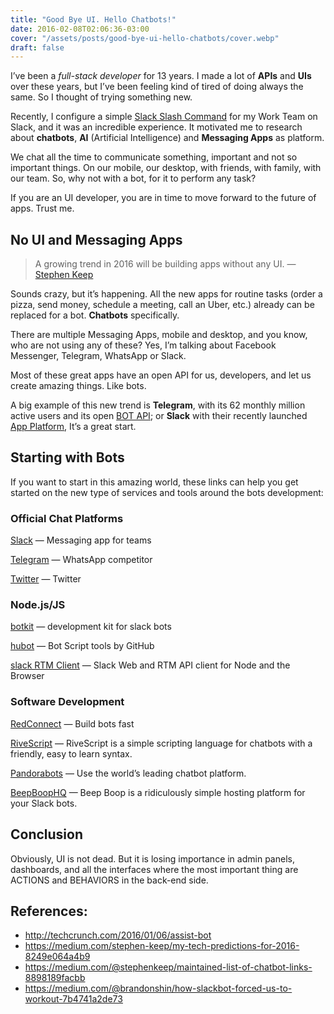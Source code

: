 ```yaml
---
title: "Good Bye UI. Hello Chatbots!"
date: 2016-02-08T02:06:36-03:00
cover: "/assets/posts/good-bye-ui-hello-chatbots/cover.webp"
draft: false
---
```


I’ve been a _full-stack developer_ for 13 years. I made a lot of **APIs** and **UIs** over these years, but I’ve been feeling kind of tired of doing always the same. So I thought of trying something new.

Recently, I configure a simple [Slack Slash Command](https://api.slack.com/slash-commands) for my Work Team on Slack, and it was an incredible experience. It motivated me to research about **chatbots**, **AI** (Artificial Intelligence) and **Messaging Apps** as platform.

We chat all the time to communicate something, important and not so important things. On our mobile, our desktop, with friends, with family, with our team. So, why not with a bot, for it to perform any task?

If you are an UI developer, you are in time to move forward to the future of apps. Trust me.

## No UI and Messaging Apps

> A growing trend in 2016 will be building apps without any UI. — [Stephen Keep](https://medium.com/@stephenkeep)

Sounds crazy, but it’s happening. All the new apps for routine tasks (order a pizza, send money, schedule a meeting, call an Uber, etc.) already can be replaced for a bot. **Chatbots** specifically.

There are multiple Messaging Apps, mobile and desktop, and you know, who are not using any of these? Yes, I’m talking about Facebook Messenger, Telegram, WhatsApp or Slack.

Most of these great apps have an open API for us, developers, and let us create amazing things. Like bots.

A big example of this new trend is **Telegram**, with its 62 monthly million active users and its open [BOT API](https://core.telegram.org/bots); or **Slack** with their recently launched [App Platform](https://medium.com/slack-developer-blog/launch-platform-114754258b91), It’s a great start.

## Starting with Bots

If you want to start in this amazing world, these links can help you get started on the new type of services and tools around the bots development:

### Official Chat Platforms

[Slack](https://slack.com/apps/build) — Messaging app for teams

[Telegram](https://telegram.org/blog/bot-revolution) — WhatsApp competitor

[Twitter](https://dev.twitter.com/rest/public) — Twitter

### Node.js/JS

[botkit](http://howdy.ai/botkit/) — development kit for slack bots

[hubot](https://hubot.github.com/) — Bot Script tools by GitHub

[slack RTM Client](https://github.com/smallwins/slack) — Slack Web and RTM API client for Node and the Browser

### Software Development

[RedConnect](https://www.redconnect.io/) — Build bots fast

[RiveScript](https://www.rivescript.com/) — RiveScript is a simple scripting language for chatbots with a friendly, easy to learn syntax.

[Pandorabots](http://www.pandorabots.com/) — Use the world’s leading chatbot platform.

[BeepBoopHQ](https://beepboophq.com/) — Beep Boop is a ridiculously simple hosting platform for your Slack bots.

## Conclusion

Obviously, UI is not dead. But it is losing importance in admin panels, dashboards, and all the interfaces where the most important thing are ACTIONS and BEHAVIORS in the back-end side.

## References:

- http://techcrunch.com/2016/01/06/assist-bot
- https://medium.com/stephen-keep/my-tech-predictions-for-2016-8249e064a4b9
- https://medium.com/@stephenkeep/maintained-list-of-chatbot-links-8898189facbb
- https://medium.com/@brandonshin/how-slackbot-forced-us-to-workout-7b4741a2de73
